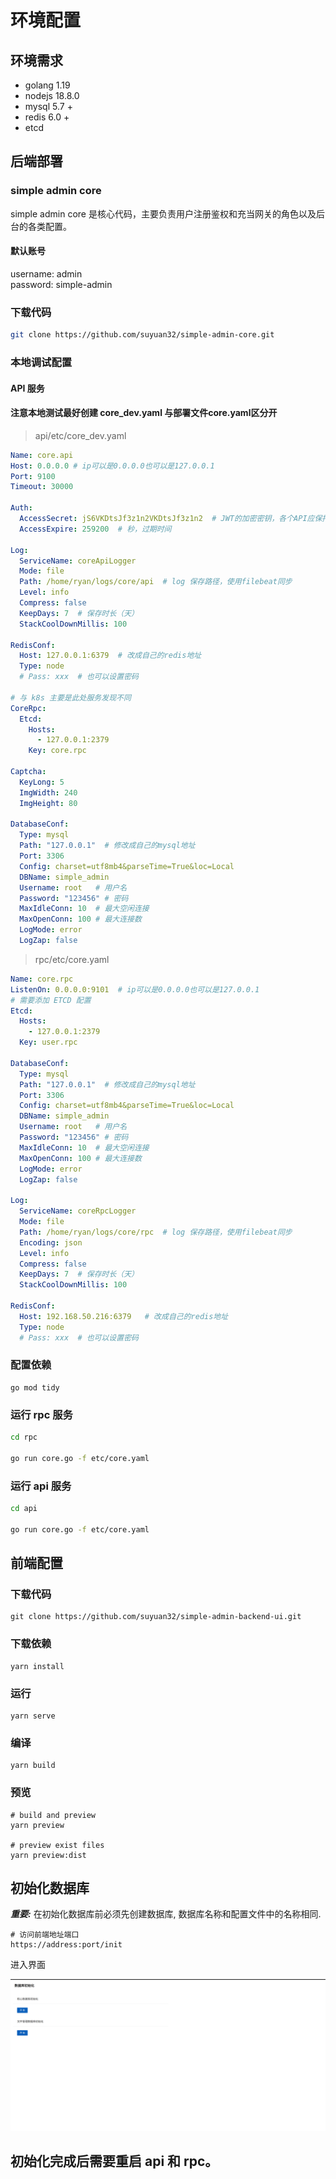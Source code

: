 # 环境配置

## 环境需求
- golang 1.19
- nodejs 18.8.0
- mysql 5.7 +
- redis 6.0 +
- etcd

## 后端部署

### simple admin core
simple admin core 是核心代码，主要负责用户注册鉴权和充当网关的角色以及后台的各类配置。

#### 默认账号
username:     admin  \
password:     simple-admin

### 下载代码 
```bash
git clone https://github.com/suyuan32/simple-admin-core.git
```

### 本地调试配置
#### API 服务
#### 注意本地测试最好创建 core_dev.yaml 与部署文件core.yaml区分开
> api/etc/core_dev.yaml
```yaml
Name: core.api
Host: 0.0.0.0 # ip可以是0.0.0.0也可以是127.0.0.1
Port: 9100
Timeout: 30000

Auth:
  AccessSecret: jS6VKDtsJf3z1n2VKDtsJf3z1n2  # JWT的加密密钥，各个API应保持一致才能解析
  AccessExpire: 259200  # 秒，过期时间

Log:
  ServiceName: coreApiLogger
  Mode: file
  Path: /home/ryan/logs/core/api  # log 保存路径，使用filebeat同步
  Level: info
  Compress: false
  KeepDays: 7  # 保存时长（天）
  StackCoolDownMillis: 100

RedisConf:
  Host: 127.0.0.1:6379  # 改成自己的redis地址
  Type: node
  # Pass: xxx  # 也可以设置密码

# 与 k8s 主要是此处服务发现不同
CoreRpc:
  Etcd:
    Hosts:
      - 127.0.0.1:2379
    Key: core.rpc

Captcha:
  KeyLong: 5
  ImgWidth: 240
  ImgHeight: 80

DatabaseConf:
  Type: mysql
  Path: "127.0.0.1"  # 修改成自己的mysql地址
  Port: 3306
  Config: charset=utf8mb4&parseTime=True&loc=Local
  DBName: simple_admin
  Username: root   # 用户名
  Password: "123456" # 密码
  MaxIdleConn: 10  # 最大空闲连接
  MaxOpenConn: 100 # 最大连接数
  LogMode: error
  LogZap: false

```

> rpc/etc/core.yaml
```yaml
Name: core.rpc
ListenOn: 0.0.0.0:9101  # ip可以是0.0.0.0也可以是127.0.0.1
# 需要添加 ETCD 配置
Etcd:
  Hosts:
    - 127.0.0.1:2379
  Key: user.rpc

DatabaseConf:
  Type: mysql
  Path: "127.0.0.1"  # 修改成自己的mysql地址
  Port: 3306
  Config: charset=utf8mb4&parseTime=True&loc=Local
  DBName: simple_admin
  Username: root   # 用户名
  Password: "123456" # 密码
  MaxIdleConn: 10  # 最大空闲连接
  MaxOpenConn: 100 # 最大连接数
  LogMode: error
  LogZap: false

Log:
  ServiceName: coreRpcLogger
  Mode: file
  Path: /home/ryan/logs/core/rpc  # log 保存路径，使用filebeat同步
  Encoding: json
  Level: info
  Compress: false
  KeepDays: 7  # 保存时长（天）
  StackCoolDownMillis: 100

RedisConf:
  Host: 192.168.50.216:6379   # 改成自己的redis地址
  Type: node
  # Pass: xxx  # 也可以设置密码
```



### 配置依赖

```shell 
go mod tidy
```

### 运行 rpc 服务

```bash
cd rpc

go run core.go -f etc/core.yaml
```


### 运行 api 服务

```bash
cd api

go run core.go -f etc/core.yaml
```

## 前端配置

### 下载代码

```shell
git clone https://github.com/suyuan32/simple-admin-backend-ui.git
```

### 下载依赖

```shell
yarn install
```

### 运行

```shell
yarn serve
```

### 编译
```shell
yarn build
```

### 预览
```shell
# build and preview
yarn preview

# preview exist files
yarn preview:dist
```

## 初始化数据库
***重要:*** 在初始化数据库前必须先创建数据库, 数据库名称和配置文件中的名称相同.

```shell
# 访问前端地址端口
https://address:port/init

```
进入界面

![pic](../../assets/init_zh_cn.png)

## **初始化完成后需要重启 api 和 rpc。**